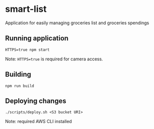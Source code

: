 # smart-list
Application for easily managing groceries list and groceries spendings

## Running application
`HTTPS=true npm start`

Note: `HTTPS=true` is required for camera access.

## Building
`npm run build`

## Deploying changes
`./scripts/deploy.sh <S3 bucket URI>`

Note: required AWS CLI installed
